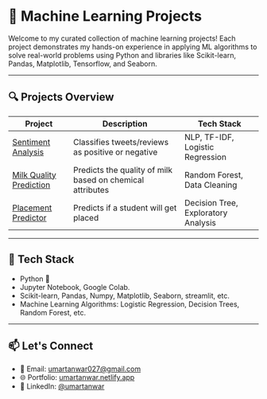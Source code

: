 # 🧠 Machine Learning Projects

Welcome to my curated collection of machine learning projects! Each project demonstrates my hands-on experience in applying ML algorithms to solve real-world problems using Python and libraries like Scikit-learn, Pandas, Matplotlib, Tensorflow, and Seaborn.

---

## 🔍 Projects Overview

| Project                         | Description                                                | Tech Stack                          |
|--------------------------------|------------------------------------------------------------|-------------------------------------|
| [Sentiment Analysis](./Sentiment-Analysis) | Classifies tweets/reviews as positive or negative          | NLP, TF-IDF, Logistic Regression    |
| [Milk Quality Prediction](./Milk-Quality-Prediction) | Predicts the quality of milk based on chemical attributes | Random Forest, Data Cleaning        |
| [Placement Predictor](./Placement-Predictor) | Predicts if a student will get placed                     | Decision Tree, Exploratory Analysis |

---

## 🚀 Tech Stack

- Python 🐍
- Jupyter Notebook, Google Colab.
- Scikit-learn, Pandas, Numpy, Matplotlib, Seaborn, streamlit, etc.
- Machine Learning Algorithms: Logistic Regression, Decision Trees, Random Forest, etc.

---

## 📫 Let's Connect

- 📧 Email: umartanwar027@gmail.com
- 🌐 Portfolio: [umartanwar.netlify.app](https://umartanwar.netlify.app/)
- 🔗 LinkedIn: [@umartanwar](https://www.linkedin.com/in/umartanwar/)

